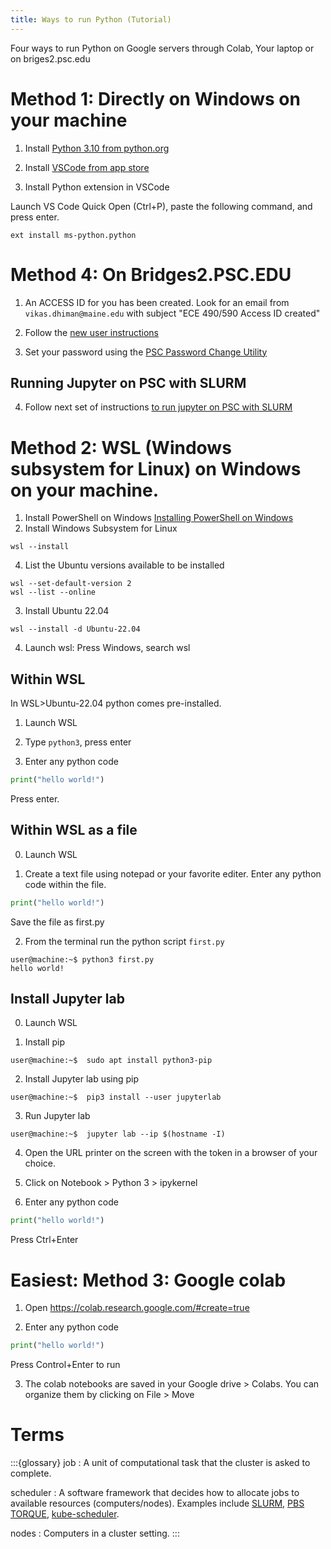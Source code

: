 ```yaml
---
title: Ways to run Python (Tutorial)
---
```

Four ways to run Python on Google servers through Colab, Your laptop or on
briges2.psc.edu

# Method 1: Directly on Windows on your machine

1. Install [Python 3.10 from python.org](https://www.python.org/downloads/)

2. Install [VSCode from app store](https://apps.microsoft.com/detail/xp9khm4bk9fz7q?hl=en-US&gl=US)

3. Install Python extension in VSCode

Launch VS Code Quick Open (Ctrl+P), paste the following command, and press enter.

```
ext install ms-python.python
```


# Method 4: On Bridges2.PSC.EDU


1. An ACCESS ID for you has been created. Look for an email from
   `vikas.dhiman@maine.edu` with subject "ECE 490/590 Access ID created"

2. Follow the [new user instructions](https://operations.access-ci.org/identity/new-user)

3. Set your password using the [PSC Password Change Utility](https://apr.psc.edu/)

## Running Jupyter on PSC with SLURM
4. Follow next set of instructions [to run jupyter on PSC with SLURM](0000-00-06-acg-slurm-jupyter.md)

# Method 2: WSL (Windows subsystem for Linux) on Windows on your machine.

1. Install PowerShell on Windows
    [Installing PowerShell on Windows](https://learn.microsoft.com/en-us/powershell/scripting/install/installing-powershell-on-windows?view=powershell-7.3)
2. Install Windows Subsystem for Linux

```shell
wsl --install
```
4. List the Ubuntu versions available to be installed
```shell
wsl --set-default-version 2
wsl --list --online
```

3. Install Ubuntu 22.04
```shell
wsl --install -d Ubuntu-22.04
```
4. Launch wsl: Press Windows, search wsl

## Within WSL

In WSL>Ubuntu-22.04 python comes pre-installed.

1. Launch WSL

2. Type `python3`, press enter

3. Enter any python code 
```python
print("hello world!")
```
Press enter.

## Within WSL as a file

0. Launch WSL

1. Create a text file using notepad or your favorite editer. Enter any python
   code within the file.
```python
print("hello world!")
```
Save the file as first.py

2. From the terminal run the python script `first.py`

```shell
user@machine:~$ python3 first.py
hello world!
```

## Install Jupyter lab

0. Launch WSL

2. Install pip
```shell
user@machine:~$  sudo apt install python3-pip
```
2. Install Jupyter lab using pip
```shell
user@machine:~$  pip3 install --user jupyterlab
```

3. Run Jupyter lab
```shell
user@machine:~$  jupyter lab --ip $(hostname -I)
```

4. Open the URL printer on the screen with the token in a browser of your
   choice.

4. Click on Notebook > Python 3 > ipykernel

5. Enter any python code 
```python
print("hello world!")
```
Press Ctrl+Enter

# Easiest: Method 3: Google colab

1. Open <a href="https://colab.research.google.com/#create=true"
   target="_blank" >https://colab.research.google.com/#create=true</a>

2. Enter any python code
```python
print("hello world!")
```
Press Control+Enter to run


3. The colab notebooks are saved in your Google drive > Colabs. You can
   organize them by clicking on File > Move



# Terms

:::{glossary}
job
: A unit of computational task that the cluster is asked to complete.

scheduler
: A software framework that decides how to allocate jobs to available
resources (computers/nodes). Examples include [SLURM](https://slurm.schedmd.com/overview.html), [PBS TORQUE](https://github.com/adaptivecomputing/torque?tab=readme-ov-file), [kube-scheduler](https://kubernetes.io/docs/concepts/scheduling-eviction/kube-scheduler/).

nodes
: Computers in a cluster setting.
:::

